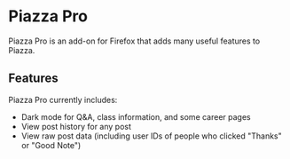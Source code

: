 # Piazza Pro
Piazza Pro is an add-on for Firefox that adds many useful features to Piazza.

## Features
Piazza Pro currently includes:
 - Dark mode for Q&A, class information, and some career pages
 - View post history for any post
 - View raw post data (including user IDs of people who clicked "Thanks" or
   "Good Note")
